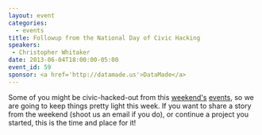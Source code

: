 ```yaml
---
layout: event
categories: 
  - events
title: Followup from the National Day of Civic Hacking
speakers: 
 - Christopher Whitaker
date: 2013-06-04T18:00:00-05:00
event_id: 59
sponsor: <a href='http://datamade.us'>DataMade</a>
---
```


Some of you might be civic-hacked-out from this [weekend's](http://www.meetup.com/OpenGovChicago/events/119353342/) [events](http://civichack.adlerplanetarium.org/2014/), so we are going to keep things pretty light this week. If you want to share a story from the weekend (shoot us an email if you do), or continue a project you started, this is the time and place for it!
